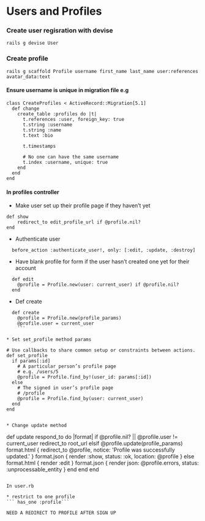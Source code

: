 # Users and Profiles

### Create user regisration with devise

``` rails g devise User ```


### Create profile


``` rails g scaffold Profile username first_name last_name user:references avatar_data:text ```

#### Ensure username is unique in migration file  e.g

```
class CreateProfiles < ActiveRecord::Migration[5.1]
  def change
    create_table :profiles do |t|
      t.references :user, foreign_key: true
      t.string :username
      t.string :name
      t.text :bio

      t.timestamps

      # No one can have the same username
      t.index :username, unique: true
    end
  end
end

```

#### In profiles controller 

* Make user set up their profile page if they haven’t yet

```
def show
    redirect_to edit_profile_url if @profile.nil?
end

```

* Authenticate user

```  before_action :authenticate_user!, only: [:edit, :update, :destroy]```

* Have blank profile for form if the user hasn’t created one yet for their account
```
  def edit
    @profile = Profile.new(user: current_user) if @profile.nil?
  end
  ```
* Def create
```
  def create
    @profile = Profile.new(profile_params)
    @profile.user = current_user
    ```

* Set set_profile method params
```
    # Use callbacks to share common setup or constraints between actions.
    def set_profile
      if params[:id]
        # A particular person’s profile page
        # e.g. /users/5
        @profile = Profile.find_by!(user_id: params[:id])
      else
        # The signed in user’s profile page
        # /profile
        @profile = Profile.find_by(user: current_user)
      end
    end
```

* Change update method
```
  def update
    respond_to do |format|
      if @profile.nil? || @profile.user != current_user
        redirect_to root_url
      elsif @profile.update(profile_params)
        format.html { redirect_to @profile, notice: 'Profile was successfully updated.' }
        format.json { render :show, status: :ok, location: @profile }
      else
        format.html { render :edit }
        format.json { render json: @profile.errors, status: :unprocessable_entity }
      end
    end
  end
  ```

  In user.rb

  * restrict to one profile
  ``` has_one :profile```

  NEED A REDIRECT TO PROFILE AFTER SIGN UP
